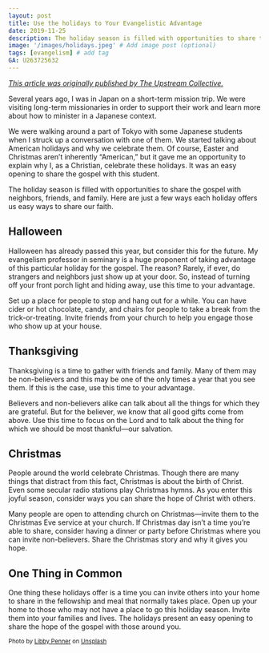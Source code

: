 ```yaml
---
layout: post
title: Use the holidays to Your Evangelistic Advantage
date: 2019-11-25
description: The holiday season is filled with opportunities to share the gospel with neighbors, friends, and family. Here are just a few ways each holiday offers us easy ways to share our faith. # Add post description (optional)
image: '/images/holidays.jpeg' # Add image post (optional)
tags: [evangelism] # add tag
GA: U263725632
---
```

<a href= "https://www.theupstreamcollective.org/post/use-the-holidays-to-your-evangelistic-advantage" target= "blank">*This article was originally published by The Upstream Collective.*</a>

Several years ago, I was in Japan on a short-term mission trip. We were visiting long-term missionaries in order to support their work and learn more about how to minister in a Japanese context. 

We were walking around a part of Tokyo with some Japanese students when I struck up a conversation with one of them. We started talking about American holidays and why we celebrate them. Of course, Easter and Christmas aren’t inherently “American,” but it gave me an opportunity to explain why I, as a Christian, celebrate these holidays. It was an easy opening to share the gospel with this student.

The holiday season is filled with opportunities to share the gospel with neighbors, friends, and family. Here are just a few ways each holiday offers us easy ways to share our faith.

## Halloween

Halloween has already passed this year, but consider this for the future. My evangelism professor in seminary is a huge proponent of taking advantage of this particular holiday for the gospel. The reason? Rarely, if ever, do strangers and neighbors just show up at your door. So, instead of turning off your front porch light and hiding away, use this time to your advantage. 

Set up a place for people to stop and hang out for a while. You can have cider or hot chocolate, candy, and chairs for people to take a break from the trick-or-treating. Invite friends from your church to help you engage those who show up at your house.

## Thanksgiving

Thanksgiving is a time to gather with friends and family. Many of them may be non-believers and this may be one of the only times a year that you see them. If this is the case, use this time to your advantage.

Believers and non-believers alike can talk about all the things for which they are grateful. But for the believer, we know that all good gifts come from above. Use this time to focus on the Lord and to talk about the thing for which we should be most thankful—our salvation.

## Christmas

People around the world celebrate Christmas. Though there are many things that distract from this fact, Christmas is about the birth of Christ. Even some secular radio stations play Christmas hymns. As you enter this joyful season, consider ways you can share the hope of Christ with others. 

Many people are open to attending church on Christmas—invite them to the Christmas Eve service at your church. If Christmas day isn’t a time you’re able to share, consider having a dinner or party before Christmas where you can invite non-believers. Share the Christmas story and why it gives you hope.

## One Thing in Common

One thing these holidays offer is a time you can invite others into your home to share in the fellowship and meal that normally takes place. Open up your home to those who may not have a place to go this holiday season. Invite them into your families and lives. The holidays present an easy opening to share the hope of the gospel with those around you.

<sub>Photo by <a href="https://unsplash.com/@libby_penner?utm_content=creditCopyText&utm_medium=referral&utm_source=unsplash">Libby Penner</a> on <a href="https://unsplash.com/photos/red-and-white-candles-on-clear-glass-candle-holder-tu0nCdW7V4o?utm_content=creditCopyText&utm_medium=referral&utm_source=unsplash">Unsplash</a></sub>
  
